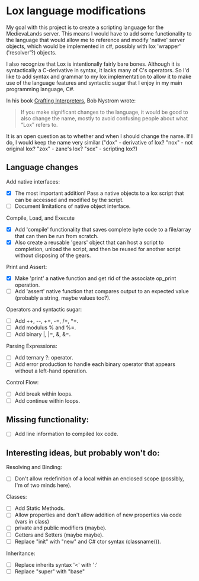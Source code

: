# Lox language modifications
My goal with this project is to create a scripting language for the MedievaLands server. This means I would have to add some functionality to the language that would allow me to reference and modify 'native' server objects, which would be implemented in c#, possibly with lox 'wrapper' ('resolver'?) objects.

I also recognize that Lox is intentionally fairly bare bones. Although it is syntactically a C-derivative in syntax, it lacks many of C's operators. So I'd like to add syntax and grammar to my lox implementation to allow it to make use of the language features and syntactic sugar that I enjoy in my main programming language, C#.

In his book [Crafting Interpreters](http://craftinginterpreters.com/optimization.html), Bob Nystrom wrote:
> If you make significant changes to the language, it would be good to also change the name, mostly to avoid confusing people about what “Lox” refers to.

It is an open question as to whether and when I should change the name. If I do, I would keep the name very similar ("dox" - derivative of lox? "nox" - not original lox? "zox" - zane's lox? "sox" - scripting lox?)

## Language changes

Add native interfaces:
- [x] The most important addition! Pass a native objects to a lox script that can be accessed and modified by the script.
- [ ] Document limitations of native object interface.

Compile, Load, and Execute
- [x] Add 'compile' functionality that saves complete byte code to a file/array that can then be run from scratch.
- [x] Also create a reusable 'gears' object that can host a script to completion, unload the script, and then be reused for another script without disposing of the gears.

Print and Assert:
-[x] Make 'print' a native function and get rid of the associate op_print operation.
-[ ] Add 'assert' native function that compares output to an expected value (probably a string, maybe values too?).

Operators and syntactic sugar:
- [ ] Add ++, --, +=, -=, /=, *=.
- [ ] Add modulus % and %=.
- [ ] Add binary |, |=, &, &=.

Parsing Expressions:
- [ ] Add ternary ?: operator.
- [ ] Add error production to handle each binary operator that appears without a left-hand operation.

Control Flow:
- [ ] Add break within loops.
- [ ] Add continue within loops.

## Missing functionality:
- [ ] Add line information to compiled lox code.

## Interesting ideas, but probably won't do:

Resolving and Binding:
- [ ] Don't allow redefinition of a local within an enclosed scope (possibly, I'm of two minds here).

Classes:
- [ ] Add Static Methods.
- [ ] Allow properties and don't allow addition of new properties via code (vars in class)
- [ ] private and public modifiers (maybe).
- [ ] Getters and Setters (maybe maybe).
- [ ] Replace "init" with "new" and C# ctor syntax (classname()).

Inheritance:
- [ ] Replace inherits syntax '<' with ':'
- [ ] Replace "super" with "base"